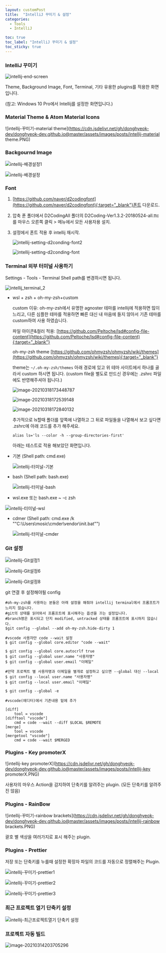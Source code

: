 ```yaml
---
layout: customPost
title:  "IntelliJ 꾸미기 & 설정"
categories: 
  - Tools
  - IntelliJ 

toc: true
toc_label: "IntelliJ 꾸미기 & 설정"
toc_sticky: true 
---
```

### IntelliJ 꾸미기

![intellij-end-screen](https://cdn.jsdelivr.net/gh/donghyeok-dev/donghyeok-dev.github.io@master/assets/images/posts/intellij-end-screen.PNG)

Theme, Background Image, Font, Terminal, 기타 유용한 plugins를 적용한 화면입니다.

(참고: Windows 10 Pro에서 Intellij를 설정한 화면입니다.)



### Material Theme & Atom Material Icons

![intellij-꾸미기-material theme](https://cdn.jsdelivr.net/gh/donghyeok-dev/donghyeok-dev.github.io@master/assets/images/posts/intellij-material theme.PNG)



### Backgournd Image

![intellij-배경설정1](https://cdn.jsdelivr.net/gh/donghyeok-dev/donghyeok-dev.github.io@master/assets/images/posts/intellij-background1.PNG)

![intellij-배경설정](https://cdn.jsdelivr.net/gh/donghyeok-dev/donghyeok-dev.github.io@master/assets/images/posts/intellij-background2.PNG)



### Font

1. [https://github.com/naver/d2codingfont](https://github.com/naver/d2codingfont){:target="_blank"}폰트 다운로드.

2. 압축 푼 폴더에서 D2CodingAll 폴더의 D2Coding-Ver1.3.2-20180524-all.ttc를 마우스 오른쪽  클릭 > 메뉴에서 모든 사용자용 설치.

3. 설정에서 폰트 적용 후 intellij 재시작.

   ![intellij-setting-d2conding-font2](https://cdn.jsdelivr.net/gh/donghyeok-dev/donghyeok-dev.github.io@master/assets/images/posts/intellij-setting-d2conding-font2.PNG)

   ![intellij-setting-d2conding-font](https://cdn.jsdelivr.net/gh/donghyeok-dev/donghyeok-dev.github.io@master/assets/images/posts/intellij-setting-d2conding-font.PNG)



### Terminal 외부 터미널 사용하기

Settings - Tools - Terminal Shell path를 변경하시면 됩니다.

![intellij_terminal_2](https://cdn.jsdelivr.net/gh/donghyeok-dev/donghyeok-dev.github.io@master/assets/images/posts/intellij_terminal_2.PNG)

- wsl + zsh + oh-my-zsh+custom

  custom 이유: oh-my-zsh에서 유명한 agnoster 테마를 intellij에 적용하면 많이 느리고, 다른 심플한 테마를 적용하면 빠른 대신 내 마음에 들지 않아서 기존 테마를 custom하여 사용 하였습니다.

  파일 아이콘&컬러 적용: [https://github.com/Peltoche/lsd#config-file-content](https://github.com/Peltoche/lsd#config-file-content){:target="_blank"}

  oh-my-zsh theme [https://github.com/ohmyzsh/ohmyzsh/wiki/themes](https://github.com/ohmyzsh/ohmyzsh/wiki/themes){:target="_blank"}

  theme는 `~/.oh-my-zsh/themes` 아래 경로에 있고 위 테마 사이트에서 하나를 골라서 custom 하시면 됩니다.  (custom file을 별도로 만드신 경우에는 .zshrc 파일에도 반영해주셔야 됩니다.)

  ![image-20210318173448787](https://cdn.jsdelivr.net/gh/donghyeok-dev/donghyeok-dev.github.io@master/assets/images/posts/image-20210318173448787.png)

  ![image-20210318172539148](https://cdn.jsdelivr.net/gh/donghyeok-dev/donghyeok-dev.github.io@master/assets/images/posts/image-20210318172539148.png)

  ![image-20210318172840132](https://cdn.jsdelivr.net/gh/donghyeok-dev/donghyeok-dev.github.io@master/assets/images/posts/image-20210318172840132.png)

  

  추가적으로 ls할때 폴더를 앞쪽에 나열하고 그 뒤로 파일들을 나열해서 보고 싶다면 .zshrc에 아래 코드를 추가 해주세요.

  ```
  alias ls='ls --color -h --group-directories-first'
  ```

  아래는 테스트로 적용 해보았던 화면입니다.

  

- 기본 (Shell path:  cmd.exe)

  ![intellij-터미널-기본](https://cdn.jsdelivr.net/gh/donghyeok-dev/donghyeok-dev.github.io@master/assets/images/posts/intellij-terminal-basic.PNG)

- bash (Shell path:  bash.exe)

  ![intellij-터미널-bash](https://cdn.jsdelivr.net/gh/donghyeok-dev/donghyeok-dev.github.io@master/assets/images/posts/intellij-terminal-bash.PNG)

-  wsl.exe 또는 bash.exe ~ -c zsh

  ![intellij-터미널-wsl](https://cdn.jsdelivr.net/gh/donghyeok-dev/donghyeok-dev.github.io@master/assets/images/posts/intellij-terminal-wsl.PNG)

- cdmer (Shell path:  cmd.exe /k ""C:\Users\mosic\cmder\vendor\init.bat"")

  ![intellij-터미널-cmder](https://cdn.jsdelivr.net/gh/donghyeok-dev/donghyeok-dev.github.io@master/assets/images/posts/intellij-terminal-cmder.PNG)



### Git 설정

![intellij-Git설정1](https://cdn.jsdelivr.net/gh/donghyeok-dev/donghyeok-dev.github.io@master/assets/images/posts/intellij-Git1.PNG)

![intellij-Git설정6](https://cdn.jsdelivr.net/gh/donghyeok-dev/donghyeok-dev.github.io@master/assets/images/posts/intellij-Git3.PNG)

![intellij-Git설정8](https://cdn.jsdelivr.net/gh/donghyeok-dev/donghyeok-dev.github.io@master/assets/images/posts/intellij-Git8.PNG)



git 연결 후 설정해야될 config 

```
#oh-my-zsh를 사용하는 분들은 아래 설정을 해줘야 intellij terminal에서 프롬프트가 느리지 않습니다.
#git의 상태를 읽어와서 프롬프트에 표시해주는 옵션을 끄는 설정입니다.
#branch명은 표시되고 단지 modified, untracked 상태를 프롬프트에 표시하지 않습니다.
$git config --global --add oh-my-zsh.hide-dirty 1

#vscode 사용자만 code --wait 설정
$ git config --global core.editor "code --wait"    

$ git config --global core.autocrlf true
$ git config --global user.name "사용자명"
$ git config --global user.email "이메일"

#만약 프로젝트 별 사용자명과 이메일을 별개로 설정하고 싶으면 --global 대신 --local
$ git config --local user.name "사용자명"
$ git config --local user.email "이메일"

$ git config --global -e

#vscode(에디터)에서 기존내용 밑에 추가

[diff]
    tool = vscode
[difftool "vscode"]
    cmd = code --wait --diff $LOCAL $REMOTE
[merge]
    tool = vscode
[mergetool "vscode"]
    cmd = code --wait $MERGED
```





### Plugins - Key promoterX

![intellij-key promoterX](https://cdn.jsdelivr.net/gh/donghyeok-dev/donghyeok-dev.github.io@master/assets/images/posts/intellij-key promoterX.PNG)

사용자의 마우스 Action을 감지하여 단축키를 알려주는 plugin. (모든 단축키를 알려주진 않음)



### Plugins - RainBow

![intellij-꾸미기-rainbow brackets](https://cdn.jsdelivr.net/gh/donghyeok-dev/donghyeok-dev.github.io@master/assets/images/posts/intellij-rainbow brackets.PNG)

괄호 별 색상을 여러가지로 표시 해주는 plugin.



### Plugins  - Prettier

저장 또는 단축키를 누를때 설정한 확장자 파일의 코드를 자동으로 정렬해주는 Plugin.

![intellij-꾸미기-prettier1](https://cdn.jsdelivr.net/gh/donghyeok-dev/donghyeok-dev.github.io@master/assets/images/posts/intellij-prettier1.PNG)

![intellij-꾸미기-prettier2](https://cdn.jsdelivr.net/gh/donghyeok-dev/donghyeok-dev.github.io@master/assets/images/posts/intellij-prettier2.PNG)

![intellij-꾸미기-prettier3](https://cdn.jsdelivr.net/gh/donghyeok-dev/donghyeok-dev.github.io@master/assets/images/posts/intellij-prettier3.PNG)



### 최근 프로젝트 열기 단축키 설정

![intellij-최근프로젝트열기 단축키 설정](https://cdn.jsdelivr.net/gh/donghyeok-dev/donghyeok-dev.github.io@master/assets/images/posts/intellij-shortcut-recent-project.PNG)



### 프로젝트 자동 빌드

![image-20210314203705296](https://cdn.jsdelivr.net/gh/donghyeok-dev/donghyeok-dev.github.io@master/assets/images/posts/image-20210314203705296.png)